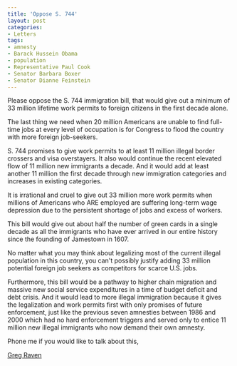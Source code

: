```yaml
---
title: 'Oppose S. 744'
layout: post
categories:
- Letters
tags:
- amnesty
- Barack Hussein Obama
- population
- Representative Paul Cook
- Senator Barbara Boxer
- Senator Dianne Feinstein
---
```


Please oppose the S. 744 immigration bill, that would give out a minimum of 33 million lifetime work permits to foreign citizens in the first decade alone.  
  
The last thing we need when 20 million Americans are unable to find full-time jobs at every level of occupation is for Congress to flood the country with more foreign job-seekers.

S. 744 promises to give work permits to at least 11 million illegal border crossers and visa overstayers. It also would continue the recent elevated flow of 11 million new immigrants a decade. And it would add at least another 11 million the first decade through new immigration categories and increases in existing categories.

It is irrational and cruel to give out 33 million more work permits when millions of Americans who ARE employed are suffering long-term wage depression due to the persistent shortage of jobs and excess of workers.

This bill would give out about half the number of green cards in a single decade as all the immigrants who have ever arrived in our entire history since the founding of Jamestown in 1607.

No matter what you may think about legalizing most of the current illegal population in this country, you can't possibly justify adding 33 million potential foreign job seekers as competitors for scarce U.S. jobs.

Furthermore, this bill would be a pathway to higher chain migration and massive new social service expenditures in a time of budget deficit and debt crisis. And it would lead to more illegal immigration because it gives the legalization and work permits first with only promises of future enforcement, just like the previous seven amnesties between 1986 and 2000 which had no hard enforcement triggers and served only to entice 11 million new illegal immigrants who now demand their own amnesty.

Phone me if you would like to talk about this,

[Greg Raven](https://www.gregraven.org/)